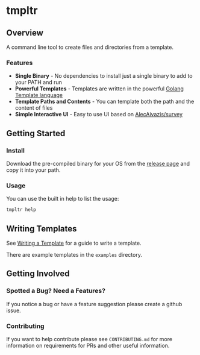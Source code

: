 tmpltr
======

Overview
--------

A command line tool to create files and directories from a template.

### Features
* **Single Binary** - No dependencies to install just a single binary to add to
  your PATH and run
* **Powerful Templates** - Templates are written in the powerful [Golang
  Template language](https://golang.org/pkg/text/template/)
* **Template Paths and Contents** - You can template both the path and the
  content of files
* **Simple Interactive UI** - Easy to use UI based on
  [AlecAivazis/survey](https://github.com/AlecAivazis/survey)

Getting Started
---------------

### Install

Download the pre-compiled binary for your OS from the
[release page](https://github.com/andytom/tmpltr/releases/latest) and copy it
into your path.

### Usage

You can use the built in help to list the usage:
```bash
tmpltr help
```

Writing Templates
-----------------

See [Writing a Template](docs/writing_templates.md) for a guide to write a
template.

There are example templates in the `examples` directory.

Getting Involved
----------------

### Spotted a Bug? Need a Features?

If you notice a bug or have a feature suggestion please create a github issue.

### Contributing

If you want to help contribute please see `CONTRIBUTING.md` for more
information on requirements for PRs and other useful information.
